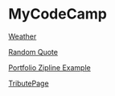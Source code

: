 # MyCodeCamp

[Weather](http://codepen.io/rayliao/full/MyPXXP/)

[Random Quote](http://codepen.io/rayliao/full/yOxLYB/)

[Portfolio Zipline Example](http://codepen.io/rayliao/full/ZWKoNw/)

[TributePage](http://codepen.io/rayliao/full/mPmLLr/)